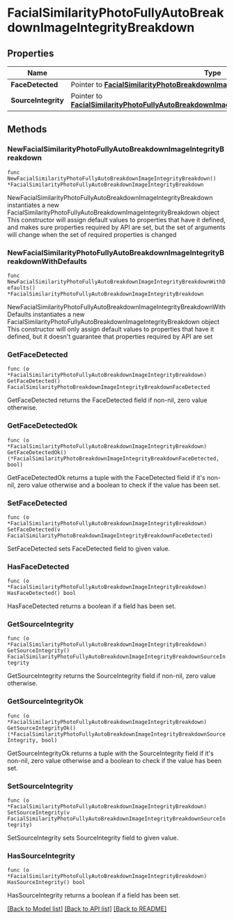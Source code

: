 # FacialSimilarityPhotoFullyAutoBreakdownImageIntegrityBreakdown

## Properties

Name | Type | Description | Notes
------------ | ------------- | ------------- | -------------
**FaceDetected** | Pointer to [**FacialSimilarityPhotoBreakdownImageIntegrityBreakdownFaceDetected**](FacialSimilarityPhotoBreakdownImageIntegrityBreakdownFaceDetected.md) |  | [optional] 
**SourceIntegrity** | Pointer to [**FacialSimilarityPhotoFullyAutoBreakdownImageIntegrityBreakdownSourceIntegrity**](FacialSimilarityPhotoFullyAutoBreakdownImageIntegrityBreakdownSourceIntegrity.md) |  | [optional] 

## Methods

### NewFacialSimilarityPhotoFullyAutoBreakdownImageIntegrityBreakdown

`func NewFacialSimilarityPhotoFullyAutoBreakdownImageIntegrityBreakdown() *FacialSimilarityPhotoFullyAutoBreakdownImageIntegrityBreakdown`

NewFacialSimilarityPhotoFullyAutoBreakdownImageIntegrityBreakdown instantiates a new FacialSimilarityPhotoFullyAutoBreakdownImageIntegrityBreakdown object
This constructor will assign default values to properties that have it defined,
and makes sure properties required by API are set, but the set of arguments
will change when the set of required properties is changed

### NewFacialSimilarityPhotoFullyAutoBreakdownImageIntegrityBreakdownWithDefaults

`func NewFacialSimilarityPhotoFullyAutoBreakdownImageIntegrityBreakdownWithDefaults() *FacialSimilarityPhotoFullyAutoBreakdownImageIntegrityBreakdown`

NewFacialSimilarityPhotoFullyAutoBreakdownImageIntegrityBreakdownWithDefaults instantiates a new FacialSimilarityPhotoFullyAutoBreakdownImageIntegrityBreakdown object
This constructor will only assign default values to properties that have it defined,
but it doesn't guarantee that properties required by API are set

### GetFaceDetected

`func (o *FacialSimilarityPhotoFullyAutoBreakdownImageIntegrityBreakdown) GetFaceDetected() FacialSimilarityPhotoBreakdownImageIntegrityBreakdownFaceDetected`

GetFaceDetected returns the FaceDetected field if non-nil, zero value otherwise.

### GetFaceDetectedOk

`func (o *FacialSimilarityPhotoFullyAutoBreakdownImageIntegrityBreakdown) GetFaceDetectedOk() (*FacialSimilarityPhotoBreakdownImageIntegrityBreakdownFaceDetected, bool)`

GetFaceDetectedOk returns a tuple with the FaceDetected field if it's non-nil, zero value otherwise
and a boolean to check if the value has been set.

### SetFaceDetected

`func (o *FacialSimilarityPhotoFullyAutoBreakdownImageIntegrityBreakdown) SetFaceDetected(v FacialSimilarityPhotoBreakdownImageIntegrityBreakdownFaceDetected)`

SetFaceDetected sets FaceDetected field to given value.

### HasFaceDetected

`func (o *FacialSimilarityPhotoFullyAutoBreakdownImageIntegrityBreakdown) HasFaceDetected() bool`

HasFaceDetected returns a boolean if a field has been set.

### GetSourceIntegrity

`func (o *FacialSimilarityPhotoFullyAutoBreakdownImageIntegrityBreakdown) GetSourceIntegrity() FacialSimilarityPhotoFullyAutoBreakdownImageIntegrityBreakdownSourceIntegrity`

GetSourceIntegrity returns the SourceIntegrity field if non-nil, zero value otherwise.

### GetSourceIntegrityOk

`func (o *FacialSimilarityPhotoFullyAutoBreakdownImageIntegrityBreakdown) GetSourceIntegrityOk() (*FacialSimilarityPhotoFullyAutoBreakdownImageIntegrityBreakdownSourceIntegrity, bool)`

GetSourceIntegrityOk returns a tuple with the SourceIntegrity field if it's non-nil, zero value otherwise
and a boolean to check if the value has been set.

### SetSourceIntegrity

`func (o *FacialSimilarityPhotoFullyAutoBreakdownImageIntegrityBreakdown) SetSourceIntegrity(v FacialSimilarityPhotoFullyAutoBreakdownImageIntegrityBreakdownSourceIntegrity)`

SetSourceIntegrity sets SourceIntegrity field to given value.

### HasSourceIntegrity

`func (o *FacialSimilarityPhotoFullyAutoBreakdownImageIntegrityBreakdown) HasSourceIntegrity() bool`

HasSourceIntegrity returns a boolean if a field has been set.


[[Back to Model list]](../README.md#documentation-for-models) [[Back to API list]](../README.md#documentation-for-api-endpoints) [[Back to README]](../README.md)


